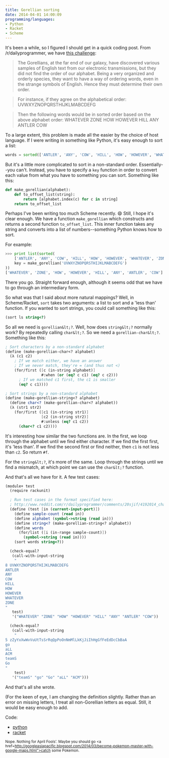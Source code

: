 ```yaml
---
title: Gorellian sorting
date: 2014-04-01 14:00:09
programming/languages:
- Python
- Racket
- Scheme
---
```

It's been a while, so I figured I should get in a quick coding post. From /r/dailyprogrammer, we have <a href="http://www.reddit.com/r/dailyprogrammer/comments/20sjif/4192014_challenge_154_intermediate_gorellian/">this challenge</a>:

> The Gorellians, at the far end of our galaxy, have discovered various samples of English text from our electronic transmissions, but they did not find the order of our alphabet. Being a very organized and orderly species, they want to have a way of ordering words, even in the strange symbols of English. Hence they must determine their own order.

> For instance, if they agree on the alphabetical order:
> UVWXYZNOPQRSTHIJKLMABCDEFG

> Then the following words would be in sorted order based on the above alphabet order:
> WHATEVER
> ZONE
> HOW
> HOWEVER
> HILL
> ANY
> ANTLER
> COW

<!--more-->

To a large extent, this problem is made all the easier by the choice of host language. If I were writing in something like Python, it's easy enough to sort a list:

```python
words = sorted(['ANTLER', 'ANY', 'COW', 'HILL', 'HOW', 'HOWEVER', 'WHATEVER', 'ZONE'])
```

But it's a little more complicated to sort in a non-standard order. Essentially--you can't. Instead, you have to specify a `key` function in order to convert each value from what you have to something you can sort. Something like this:

```python
def make_gorellian(alphabet):
	def to_offset_list(string):
		return [alphabet.index(c) for c in string]
	return to_offset_list
```

Perhaps I've been writing too much Scheme recently. :smile: Still, I hope it's clear enough. We have a function `make_gorellian` which constructs and returns a second function `to_offset_list`. This inner function takes any string and converts into a list of numbers--something Python knows how to sort. 

For example:

```python
>>> print list(sorted(
	['ANTLER', 'ANY', 'COW', 'HILL', 'HOW', 'HOWEVER', 'WHATEVER', 'ZONE'],
	key = make_gorellian('UVWXYZNOPQRSTHIJKLMABCDEFG')
))
['WHATEVER', 'ZONE', 'HOW', 'HOWEVER', 'HILL', 'ANY', 'ANTLER', 'COW']
```

There you go. Straight forward enough, although it seems odd that we have to go through an intermediary form. 

So what was that I said about more natural mappings? Well, in Scheme/Racket, `sort` takes two arguments: a list to sort and a 'less than' function. If you wanted to sort strings, you could call something like this:

```scheme
(sort ls string<?)
```

So all we need is `gorellian&lt;?`. Well, how does `string&lt;?` normally work? By repeatedly calling `char&lt;?`. So we need a `gorellian-char&lt;?`. Something like this:

```scheme
; Sort characters by a non-standard alphabet
(define (make-gorellian-char<? alphabet)
  (λ (c1 c2)
    ; If we match either, we have an answer
    ; If we never match, they're = (and thus not <)
    (for/first ([c (in-string alphabet)]
                #:when (or (eq? c c1) (eq? c c2)))
      ; If we matched c1 first, the c1 is smaller
      (eq? c c1))))

; Sort strings by a non-standard alphabet
(define (make-gorellian-string<? alphabet)
  (define char<? (make-gorellian-char<? alphabet))
  (λ (str1 str2)
    (for/first ([c1 (in-string str1)]
                [c2 (in-string str2)]
                #:unless (eq? c1 c2))
      (char<? c1 c2))))
```

It's interesting how similar the two functions are. In the first, we loop through the alphabet until we find either character. If we find the first first, it's 'less than'. If we find the second first or find neither, then `c1` is not less than `c2`. So return `#f`.

For the `string&lt;?`, it's more of the same. Loop through the strings until we find a mismatch, at which point we can use the `char&lt;?` function.

And that's all we have for it. A few test cases:

```scheme
(module+ test
  (require rackunit)

  ; Run test cases in the format specified here:
  ; http://www.reddit.com/r/dailyprogrammer/comments/20sjif/4192014_challenge_154_intermediate_gorellian/
  (define (test [in (current-input-port)])
    (define sample-count (read in))
    (define alphabet (symbol->string (read in)))
    (define string<? (make-gorellian-string<? alphabet))
    (define words
      (for/list ([i (in-range sample-count)])
        (symbol->string (read in))))
    (sort words string<?))

  (check-equal? 
   (call-with-input-string 
    "
8 UVWXYZNOPQRSTHIJKLMABCDEFG
ANTLER
ANY
COW
HILL
HOW
HOWEVER
WHATEVER
ZONE
"
   test)
   '("WHATEVER" "ZONE" "HOW" "HOWEVER" "HILL" "ANY" "ANTLER" "COW"))

  (check-equal?
   (call-with-input-string 
    "
5 zZyYxXwWvVuUtTsSrRqQpPoOnNmMlLkKjJiIhHgGfFeEdDcCbBaA
go
aLL
ACM
teamS
Go
"
    test)
   '("teamS" "go" "Go" "aLL" "ACM")))
```

And that's all she wrote.

(For the keen of eye, I am changing the definition slightly. Rather than an error on missing letters, I treat all non-Gorellian letters as equal. Still, it would be easy enough to add. 

Code:
- <a href="https://github.com/jpverkamp/small-projects/blob/master/blog/gorellian-sort.py">python</a>
- <a href="https://github.com/jpverkamp/small-projects/blob/master/blog/gorellian-sort.rkt">racket</a>

<small>Nope. Nothing for April Fools'. Maybe you should go <a href=http://googleasiapacific.blogspot.com/2014/03/become-pokemon-master-with-google-maps.html">catch some Pokemon</a>.</small>
